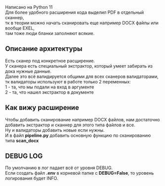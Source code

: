 Написано на Python 11<br>
Для более удобного расширения кода выделил PDF в отдельный сканнер,<br>
тк в теории можно начать сканировать еще например DOCX файлы или вообще EXEL,<br>
там тоже люди бланки заполняют всякие.

## Описание архитектуры
Есть сканер под конкретное расщирение.<br>
У сканера есть специальный экстрактор, который умеет забирать из дока нужные данные.<br>
Далее это всё валидируется общими для всех сканеров валидаторами, тк валидаторы используют в работе только 2 переменных:<br>
1 - та, что мы подали на вход в аргументе<br>
2 - та, что нашел экстрактор в документе<br>

## Как вижу расширение
Чтобы добавить сканирование например DOCX файлов, нам достаточно добавить экстрактор и сканнер для этого типа файлов и все.<br>
Ну и валидаторы добавить новые если нужны.<br>
И в файл **pipeline.py** добавить основную функцию по сканированию типа **scan_docx**<br>

## DEBUG LOG
По умолчанию в лог падает всё от уровня DEBUG.<br>
Если создать файл **.env** в корневой папке c **DEBUG=False**, то уровень логирования будет INFO.
